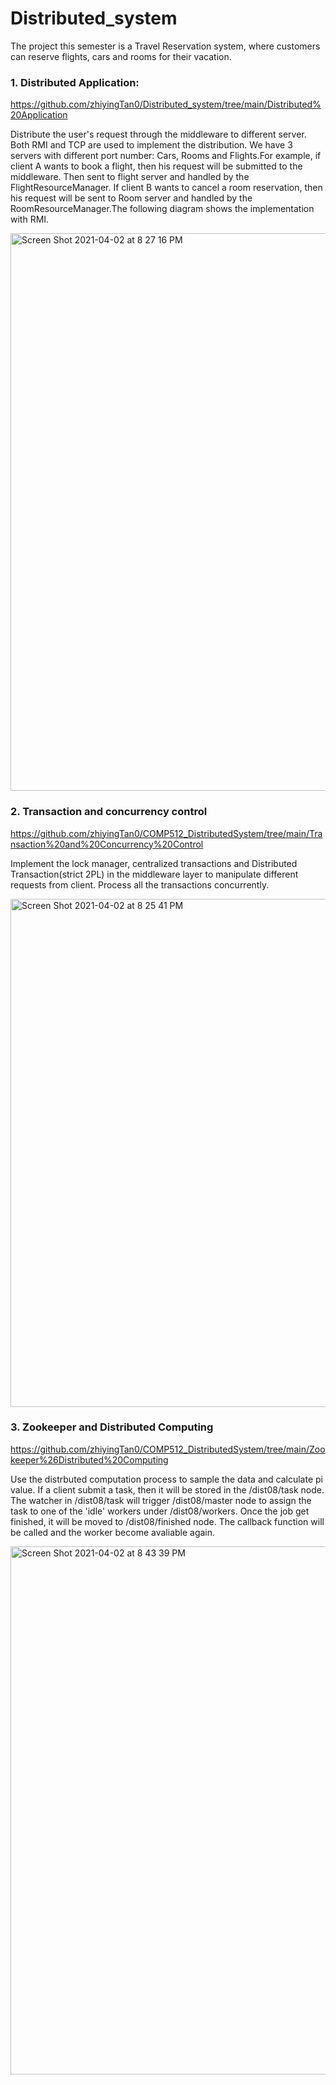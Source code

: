 # Distributed_system
The project this semester is a Travel Reservation system, where customers can reserve flights, cars and rooms for their vacation. 

### 1. Distributed Application: 
https://github.com/zhiyingTan0/Distributed_system/tree/main/Distributed%20Application

Distribute the user's request through the middleware to different server. Both RMI and TCP are used to implement the distribution. We have 3 servers with different port number: Cars, Rooms and Flights.For example, if client A wants to book a flight, then his request will be submitted to the middleware. Then sent to flight server and handled by the FlightResourceManager. If client B wants to cancel a room reservation, then his request will be sent to Room server and handled by the RoomResourceManager.The following diagram shows the implementation with RMI.

<img width="892" alt="Screen Shot 2021-04-02 at 8 27 16 PM" src="https://user-images.githubusercontent.com/50588149/113463085-fb73be00-93f1-11eb-9186-76e602e1f18d.png">



### 2. Transaction and concurrency control

https://github.com/zhiyingTan0/COMP512_DistributedSystem/tree/main/Transaction%20and%20Concurrency%20Control

Implement the lock manager, centralized transactions and Distributed Transaction(strict 2PL) in the middleware layer to manipulate different requests from client. Process all the transactions concurrently.

<img width="813" alt="Screen Shot 2021-04-02 at 8 25 41 PM" src="https://user-images.githubusercontent.com/50588149/113463010-b059ab00-93f1-11eb-916a-654df5093fd5.png">

### 3. Zookeeper and Distributed Computing

https://github.com/zhiyingTan0/COMP512_DistributedSystem/tree/main/Zookeeper%26Distributed%20Computing

Use the distrbuted computation process to sample the data and calculate pi value. If a client submit a task, then it will be stored in the /dist08/task node. The watcher in /dist08/task will trigger /dist08/master node to assign the task to one of the 'idle' workers under /dist08/workers. Once the job get finished, it will be moved to /dist08/finished node. The callback function will be called and the worker become avaliable again.

<img width="845" alt="Screen Shot 2021-04-02 at 8 43 39 PM" src="https://user-images.githubusercontent.com/50588149/113463581-8d7cc600-93f4-11eb-826f-55ca054ffdd3.png">


